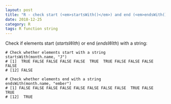 ```yaml
---
layout: post
title: "R - check start (<em>startsWith()</em>) and end (<em>endsWith()</em>) of a string"
date: 2018-12-25
category: R
tags: R function string
---
```


Check if elements start (<em>startsWith</em>) or end (<em>endsWith</em>) with a string:


```
# Check whether elements start with a string
startsWith(month.name, "J")
# [1]  TRUE FALSE FALSE FALSE FALSE  TRUE  TRUE FALSE FALSE FALSE FALSE
# [12] FALSE

# Check whether elements end with a string
endsWith(month.name, "ember")
# [1] FALSE FALSE FALSE FALSE FALSE FALSE FALSE FALSE  TRUE FALSE  TRUE
# [12]  TRUE

```
